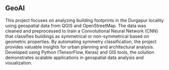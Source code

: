 ## GeoAI
This project focuses on analyzing building footprints in the Durgapur locality using geospatial data from QGIS and OpenStreetMap. The data was cleaned and preprocessed to train a Convolutional Neural Network (CNN) that classifies buildings as symmetrical or non-symmetrical based on geometric properties. By automating symmetry classification, the project provides valuable insights for urban planning and architectural analysis. Developed using Python (TensorFlow, Keras) and GIS tools, the solution demonstrates scalable applications in geospatial data analysis and visualization.
